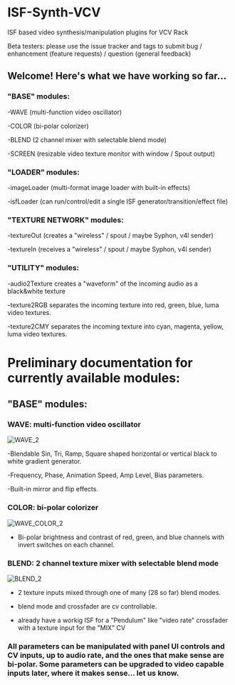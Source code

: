 # ISF-Synth-VCV
ISF based video synthesis/manipulation plugins for VCV Rack

Beta testers: please use the issue tracker and tags to submit bug / enhancement (feature requests) / question (general feedback)

## **Welcome! Here's what we have working so far...** 

### "BASE" modules:

-WAVE (multi-function video oscillator)

-COLOR (bi-polar colorizer)

-BLEND (2 channel mixer with selectable blend mode)

-SCREEN (resizable video texture monitor with window / Spout output)

### "LOADER" modules:

-imageLoader (multi-format image loader with built-in effects)

-isfLoader (can run/control/edit a single ISF generator/transition/effect file)

### "TEXTURE NETWORK" modules:

-textureOut (creates a "wireless" / spout / maybe Syphon, v4l sender)

-textureIn (receives a "wireless" / spout / maybe Syphon, v4l sender)

### "UTILITY" modules:

-audio2Texture
  creates a "waveform" of the incoming audio as a black&white texture
  
-texture2RGB
  separates the incoming texture into red, green, blue, luma video textures.
  
-texture2CMY
  separates the incoming texture into cyan, magenta, yellow, luma video textures.

# Preliminary documentation for currently available modules:

## "BASE" modules:
### WAVE: multi-function video oscillator
![WAVE_2](https://github.com/j4s0n-c/ISF-Synth-VCV/assets/4063528/5af1f0e9-5021-4761-8eae-5ff4d8c0ddcc)

-Blendable Sin, Tri, Ramp, Square shaped horizontal or vertical black to white gradient generator.

-Frequency, Phase, Animation Speed, Amp Level, Bias parameters.

-Built-in mirror and flip effects.

### COLOR: bi-polar colorizer
![WAVE_COLOR_2](https://github.com/j4s0n-c/ISF-Synth-VCV/assets/4063528/85216d44-55eb-40fc-ad83-be70eda1a8d2)

- Bi-polar brightness and contrast of red, green, and blue channels with invert switches on each channel.

### BLEND: 2 channel texture mixer with selectable blend mode
![BLEND_2](https://github.com/j4s0n-c/ISF-Synth-VCV/assets/4063528/399bbd69-3bfc-47c2-b6d0-3fcaa980262d)

- 2 texture inputs mixed through one of many (28 so far) blend modes.
  
- blend mode and crossfader are cv controllable.
  
- already have a workig ISF for a "Pendulum" like "video rate" crossfader with a texture input for the "MIX" CV

  
### All parameters can be manipulated with panel UI controls and CV inputs, up to audio rate, and the ones that make sense are bi-polar. Some parameters can be upgraded to video capable inputs later, where it makes sense... let us know.

